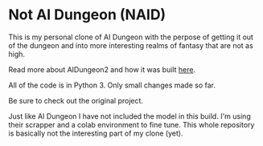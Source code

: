 # Not AI Dungeon (NAID)

This is my personal clone of AI Dungeon with the perpose of getting it out of the dungeon and into more interesting realms of fantasy that are not as high.

Read more about AIDungeon2 and how it was built [here](https://pcc.cs.byu.edu/2019/11/21/ai-dungeon-2-creating-infinitely-generated-text-adventures-with-deep-learning-language-models/).

All of the code is in Python 3. Only small changes made so far.

Be sure to check out the original project.

Just like AI Dungeon I have not included the model in this build. I'm using their scrapper and a colab environment to fine tune. This whole repository is basically not the interesting part of my clone (yet).
